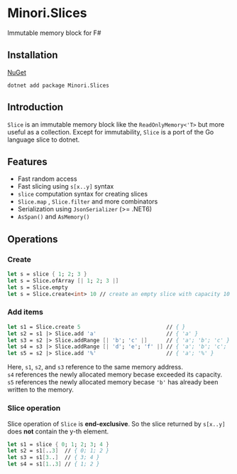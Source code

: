 # Minori.Slices

Immutable memory block for F#

## Installation

[NuGet](https://www.nuget.org/packages/Minori.Slices/)

```
dotnet add package Minori.Slices
```

## Introduction

`Slice` is an immutable memory block like the `ReadOnlyMemory<'T>` but more useful as a collection.
Except for immutability, `Slice` is a port of the Go language slice to dotnet.

## Features

* Fast random access
* Fast slicing using `s[x..y]` syntax
* `slice` computation syntax for creating slices
* `Slice.map` , `Slice.filter` and more combinators
* Serialization using `JsonSerializer` (>= .NET6)
* `AsSpan()` and `AsMemory()`

## Operations

### Create

```fsharp
let s = slice { 1; 2; 3 }
let s = Slice.ofArray [| 1; 2; 3 |]
let s = Slice.empty
let s = Slice.create<int> 10 // create an empty slice with capacity 10
```

### Add items

```fsharp
let s1 = Slice.create 5                           // { }
let s2 = s1 |> Slice.add 'a'                      // { 'a' }
let s3 = s2 |> Slice.addRange [| 'b'; 'c' |]      // { 'a'; 'b'; 'c' }
let s4 = s3 |> Slice.addRange [| 'd'; 'e'; 'f' |] // { 'a'; 'b'; 'c'; 'd'; 'e'; 'f' }
let s5 = s2 |> Slice.add '%'                      // { 'a'; '%' }
```

Here, `s1`, `s2`, and `s3` reference to the same memory address.  
`s4` references the newly allocated memory becase exceeded its capacity.  
`s5` references the newly allocated memory becase `'b'` has already been written to the memory.

### Slice operation

Slice operation of `Slice` is **end-exclusive**.
So the slice returned by `s[x..y]` does **not** contain the y-th element.


```fsharp
let s1 = slice { 0; 1; 2; 3; 4 }
let s2 = s1[..3]  // { 0; 1; 2 }
let s3 = s1[3..]  // { 3; 4 }
let s4 = s1[1..3] // { 1; 2 }
```
